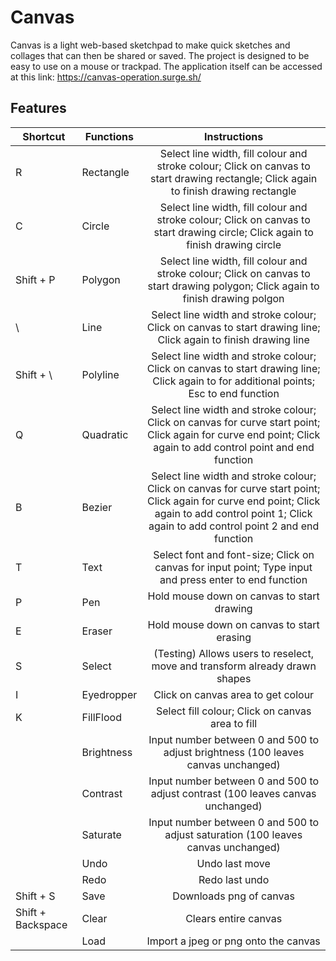 # Canvas
Canvas is a light web-based sketchpad to make quick sketches and collages that can then be shared or saved. The project is designed to be easy to use on a mouse or trackpad. The application itself can be accessed at this link: https://canvas-operation.surge.sh/

## Features

| Shortcut | Functions                         | Instructions |
| ----- | --------------------------------- | :-----------------------------------------------------------------------------------------------: |
| R | Rectangle | Select line width, fill colour and stroke colour; Click on canvas to start drawing rectangle; Click again to finish drawing rectangle |
| C | Circle | Select line width, fill colour and stroke colour; Click on canvas to start drawing circle; Click again to finish drawing circle |
|    Shift + P   | Polygon                           | Select line width, fill colour and stroke colour; Click on canvas to start drawing polygon; Click again to finish drawing polgon |
|   \   | Line                              | Select line width and stroke colour; Click on canvas to start drawing line; Click again to finish drawing line |
|   Shift + \   | Polyline                          | Select line width and stroke colour; Click on canvas to start drawing line; Click again to for additional points; Esc to end function |
|    Q   | Quadratic                         | Select line width and stroke colour; Click on canvas for curve start point; Click again for curve end point; Click again to add control point and end function |
|    B   | Bezier                            | Select line width and stroke colour; Click on canvas for curve start point; Click again for curve end point; Click again to add control point 1; Click again to add control point 2 and end function |
|    T   | Text                              | Select font and font-size; Click on canvas for input point; Type input and press enter to end function |
|    P   | Pen                               | Hold mouse down on canvas to start drawing |
|    E   | Eraser                            | Hold mouse down on canvas to start erasing |
|    S  | Select                          | (Testing) Allows users to reselect, move and transform already drawn shapes                                                                                                                               |
|    I   | Eyedropper                        | Click on canvas area to get colour |
|    K   | FillFlood                         | Select fill colour; Click on canvas area to fill |
|     | Brightness                        | Input number between 0 and 500 to adjust brightness (100 leaves canvas unchanged) |
|      | Contrast                          | Input number between 0 and 500 to adjust contrast (100 leaves canvas unchanged) |
|       | Saturate                          | Input number between 0 and 500 to adjust saturation (100 leaves canvas unchanged) |
|       | Undo                              | Undo last move |
|       | Redo                              | Redo last undo |
|   Shift + S    | Save                              | Downloads png of canvas |
|   Shift + Backspace    | Clear                             | Clears entire canvas |
|       | Load                             | Import a jpeg or png onto the canvas                                                                                                                               |

